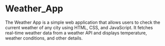 # Weather_App
The Weather App is a simple web application that allows users to check the current weather of any city using HTML, CSS, and JavaScript. It fetches real-time weather data from a weather API and displays temperature, weather conditions, and other details.
